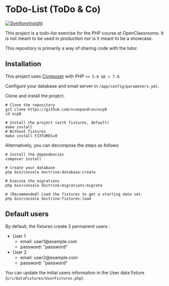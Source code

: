 # ToDo-List (ToDo & Co)

[![SymfonyInsight](https://insight.symfony.com/projects/5745b6bc-f698-4abe-9618-404d1da53406/big.svg)](https://insight.symfony.com/projects/5745b6bc-f698-4abe-9618-404d1da53406)

This project is a todo-list exercise for the PHP course at OpenClassrooms.
It is not meant to be used in production nor is it meant to be a showcase.

This repository is primarily a way of sharing code with the tutor.

## Installation

This project uses [Composer](https://getcomposer.org) with PHP `>= 5.6 && < 7.0`.

Configure your database and email server in `/app/config/parameters.yml`.

Clone and install the project.

```shell
# Clone the repository
git clone https://github.com/scoopandrun/ocp8
cd ocp8

# Install the project (with fixtures, default)
make install
# Without fixtures
make install FIXTURES=0
```

Alternatively, you can decompose the steps as follows

```shell
# Install the dependencies
composer install

# Create your database
php bin/console doctrine:database:create

# Execute the migrations
php bin/console doctrine:migrations:migrate

# (Recommended) Load the fixtures to get a starting data set.
php bin/console doctrine:fixtures:load
```

## Default users

By default, the fixtures create 2 permanent users :

- User 1
  - email: user1<span>@</span>example.com
  - password: "password"
- User 2
  - email: user2<span>@</span>example.com
  - password: "password"

You can update the initial users information in the User data fixture (`src/DataFixtures/UserFixtures.php`).
